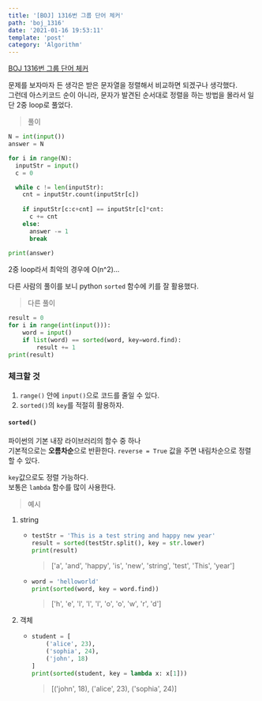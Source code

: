 ```yaml
---
title: '[BOJ] 1316번 그룹 단어 체커'
path: 'boj_1316'
date: '2021-01-16 19:53:11'
template: 'post'
category: 'Algorithm'
---
```


[BOJ 1316번 그룹 단어 체커](https://www.acmicpc.net/problem/1316)

문제를 보자마자 든 생각은 받은 문자열을 정렬해서 비교하면 되겠구나 생각했다.   
그런데 아스키코드 순이 아니라, 문자가 발견된 순서대로 정렬을 하는 방법을 몰라서 일단 2중 loop로 풀었다.   


> 풀이

```python {numberLines}
N = int(input())
answer = N

for i in range(N):
  inputStr = input()
  c = 0

  while c != len(inputStr):
    cnt = inputStr.count(inputStr[c]) 
    
    if inputStr[c:c+cnt] == inputStr[c]*cnt: 
      c += cnt
    else: 
      answer -= 1
      break
  
print(answer)
```

2중 loop라서 최악의 경우에 O(n^2)...   


다른 사람의 풀이를 보니 python `sorted` 함수에 키를 잘 활용했다.

> 다른 풀이

```python {numberLines}
result = 0
for i in range(int(input())):
    word = input()
    if list(word) == sorted(word, key=word.find):
        result += 1
print(result)
```

### 체크할 것
1. `range()` 안에 `input()`으로 코드를 줄일 수 있다.
2. `sorted()`의 `key`를 적절히 활용하자.

#### `sorted()`
파이썬의 기본 내장 라이브러리의 함수 중 하나   
기본적으로는 **오름차순**으로 반환한다. `reverse = True` 값을 주면 내림차순으로 정렬할 수 있다.   

`key`값으로도 정렬 가능하다.     
보통은 `lambda` 함수를 많이 사용한다.   

> 예시

1. string
    *   ```python
        testStr = 'This is a test string and happy new year'
        result = sorted(testStr.split(), key = str.lower)
        print(result)
        ```

        > ['a', 'and', 'happy', 'is', 'new', 'string', 'test', 'This', 'year']

    *   ```python
        word = 'helloworld'
        print(sorted(word, key = word.find))
        ```

        > ['h', 'e', 'l', 'l', 'l', 'o', 'o', 'w', 'r', 'd']
    
2. 객체
    *   ```python
        student = [
            ('alice', 23),
            ('sophia', 24),
            ('john', 18)
        ]
        print(sorted(student, key = lambda x: x[1]))
        ```

        > [('john', 18), ('alice', 23), ('sophia', 24)]
